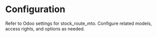 # Configuration

Refer to Odoo settings for stock_route_mto. Configure related models, access rights, and options as needed.
